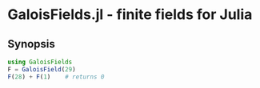 # GaloisFields.jl - finite fields for Julia

## Synopsis

```julia
using GaloisFields
F = GaloisField(29)
F(28) + F(1)    # returns 0
```
